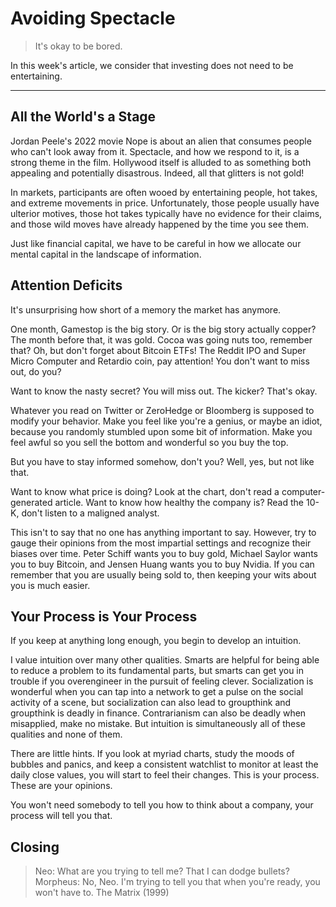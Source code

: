 # Avoiding Spectacle

> It's okay to be bored.

In this week's article, we consider that investing does not need to be entertaining.

---

## All the World's a Stage

Jordan Peele's 2022 movie Nope is about an alien that consumes people who can't look away from it. Spectacle, and how we respond to it, is a strong theme in the film. Hollywood itself is alluded to as something both appealing and potentially disastrous. Indeed, all that glitters is not gold!

In markets, participants are often wooed by entertaining people, hot takes, and extreme movements in price. Unfortunately, those people usually have ulterior motives, those hot takes typically have no evidence for their claims, and those wild moves have already happened by the time you see them.

Just like financial capital, we have to be careful in how we allocate our mental capital in the landscape of information.

## Attention Deficits

It's unsurprising how short of a memory the market has anymore.

One month, Gamestop is the big story. Or is the big story actually copper? The month before that, it was gold. Cocoa was going nuts too, remember that? Oh, but don't forget about Bitcoin ETFs! The Reddit IPO and Super Micro Computer and Retardio coin, pay attention! You don't want to miss out, do you?

Want to know the nasty secret? You will miss out. The kicker? That's okay.

Whatever you read on Twitter or ZeroHedge or Bloomberg is supposed to modify your behavior. Make you feel like you're a genius, or maybe an idiot, because you randomly stumbled upon some bit of information. Make you feel awful so you sell the bottom and wonderful so you buy the top.

But you have to stay informed somehow, don't you? Well, yes, but not like that.

Want to know what price is doing? Look at the chart, don't read a computer-generated article. Want to know how healthy the company is? Read the 10-K, don't listen to a maligned analyst.

This isn't to say that no one has anything important to say. However, try to gauge their opinions from the most impartial settings and recognize their biases over time. Peter Schiff wants you to buy gold, Michael Saylor wants you to buy Bitcoin, and Jensen Huang wants you to buy Nvidia. If you can remember that you are usually being sold to, then keeping your wits about you is much easier.

## Your Process is Your Process

If you keep at anything long enough, you begin to develop an intuition.

I value intuition over many other qualities. Smarts are helpful for being able to reduce a problem to its fundamental parts, but smarts can get you in trouble if you overengineer in the pursuit of feeling clever. Socialization is wonderful when you can tap into a network to get a pulse on the social activity of a scene, but socialization can also lead to groupthink and groupthink is deadly in finance. Contrarianism can also be deadly when misapplied, make no mistake. But intuition is simultaneously all of these qualities and none of them.

There are little hints. If you look at myriad charts, study the moods of bubbles and panics, and keep a consistent watchlist to monitor at least the daily close values, you will start to feel their changes. This is your process. These are your opinions.

You won't need somebody to tell you how to think about a company, your process will tell you that.

## Closing

> Neo: What are you trying to tell me? That I can dodge bullets?
> Morpheus: No, Neo. I'm trying to tell you that when you're ready, you won't have to.
> The Matrix (1999)
